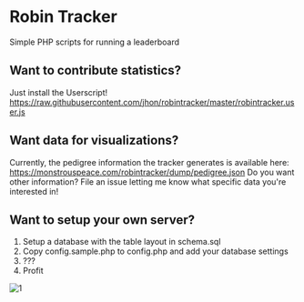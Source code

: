 # Robin Tracker
Simple PHP scripts for running a leaderboard

## Want to contribute statistics?
Just install the Userscript! https://raw.githubusercontent.com/jhon/robintracker/master/robintracker.user.js

## Want data for visualizations?
Currently, the pedigree information the tracker generates is available here: https://monstrouspeace.com/robintracker/dump/pedigree.json
Do you want other information? File an issue letting me know what specific data you're interested in!

## Want to setup your own server?
1. Setup a database with the table layout in schema.sql
2. Copy config.sample.php to config.php and add your database settings
3. ???
4. Profit

![1](https://i.imgur.com/356mnqb.png)
